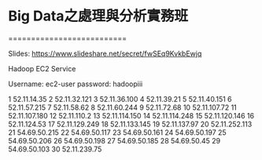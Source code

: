 # Big Data之處理與分析實務班
==========================

Slides:
https://www.slideshare.net/secret/fwSEq9KvkbEwjq

Hadoop EC2 Service

Username: ec2-user
password: hadoopiii

1 52.11.14.35
2 52.11.32.121
3 52.11.36.100
4 52.11.39.21
5 52.11.40.151
6 52.11.57.215
7 52.11.58.62
8 52.11.60.244
9 52.11.72.68
10 52.11.107.72
11 52.11.107.180
12 52.11.110.2
13 52.11.114.150
14 52.11.114.248
15 52.11.120.146
16 52.11.124.53
17 52.11.129.249
18 52.11.133.145
19 52.11.137.97
20 52.11.252.113
21 54.69.50.215
22 54.69.50.117
23 54.69.50.161
24 54.69.50.197
25 54.69.50.206
26 54.69.50.198
27 54.69.50.185
28 54.69.50.45
29 54.69.50.103
30 52.11.239.75

